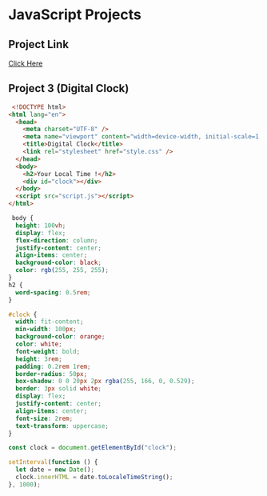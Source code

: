 # JavaScript Projects

## Project Link

[Click Here](https://github.com/Shashijha1617/Shashi-JS/tree/main/07_Projects/03_DigitalClock)

## Project 3 (Digital Clock)

```html
 <!DOCTYPE html>
<html lang="en">
  <head>
    <meta charset="UTF-8" />
    <meta name="viewport" content="width=device-width, initial-scale=1.0" />
    <title>Digital Clock</title>
    <link rel="stylesheet" href="style.css" />
  </head>
  <body>
    <h2>Your Local Time !</h2>
    <div id="clock"></div>
  </body>
  <script src="script.js"></script>
</html>
```

```css
 body {
  height: 100vh;
  display: flex;
  flex-direction: column;
  justify-content: center;
  align-items: center;
  background-color: black;
  color: rgb(255, 255, 255);
}
h2 {
  word-spacing: 0.5rem;
}

#clock {
  width: fit-content;
  min-width: 100px;
  background-color: orange;
  color: white;
  font-weight: bold;
  height: 3rem;
  padding: 0.2rem 1rem;
  border-radius: 50px;
  box-shadow: 0 0 20px 2px rgba(255, 166, 0, 0.529);
  border: 3px solid white;
  display: flex;
  justify-content: center;
  align-items: center;
  font-size: 2rem;
  text-transform: uppercase;
}
```
```javascript
const clock = document.getElementById("clock");

setInterval(function () {
  let date = new Date();
  clock.innerHTML = date.toLocaleTimeString();
}, 1000);
```